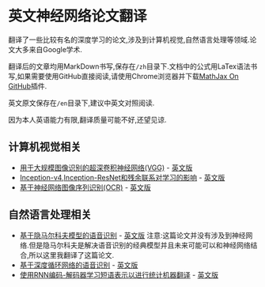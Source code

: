 # 英文神经网络论文翻译

翻译了一些比较有名的深度学习的论文,涉及到计算机视觉,自然语言处理等领域.论文大多来自Google学术.

翻译后的文章均用MarkDown书写,保存在`/zh`目录下.文档中的公式用LaTex语法书写,如果需要使用GitHub直接阅读,请使用Chrome浏览器并下载[MathJax On GitHub](https://chrome.google.com/webstore/detail/mathjax-plugin-for-github/ioemnmodlmafdkllaclgeombjnmnbima)插件.

英文原文保存在`/en`目录下,建议中英文对照阅读.

因为本人英语能力有限,翻译质量可能不好,还望见谅.

## 计算机视觉相关

- [用于大规模图像识别的超深卷积神经网络(VGG)]() - [英文版]()
- [Inception-v4,Inception-ResNet和残余联系对学习的影响]() - [英文版]()
- [基于神经网络图像序列识别(OCR)](zh/image-based-sequence-recognition_zh.md) - [英文版](en/image-based-sequence-recognition_en.pdf)


## 自然语言处理相关

- [基于隐马尔科夫模型的语音识别]() - [英文版]() 注意:这篇论文并没有涉及到神经网络.但是隐马尔科夫是解决语音识别的经典模型并且未来可能可以和神经网络结合,所以这里我翻译了这篇论文.
- [基于深度循环网络的语音识别]() - [英文版]()
- [使用RNN编码-解码器学习短语表示以进行统计机器翻译]() - [英文版]()

